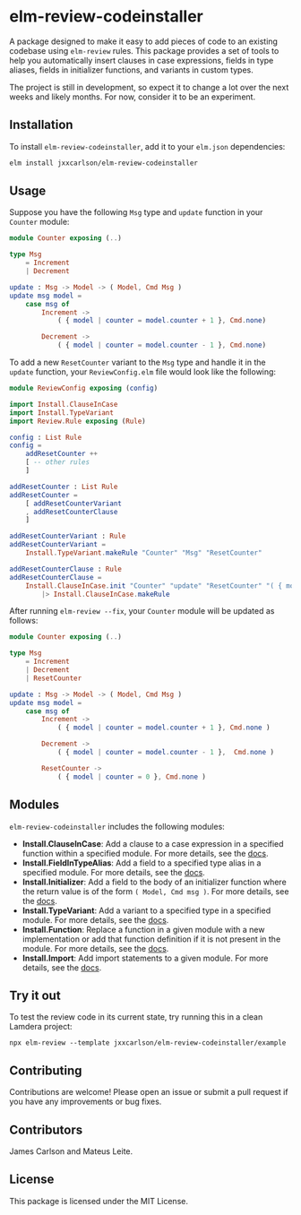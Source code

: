 # elm-review-codeinstaller

A package designed to make it easy to add pieces of code to an existing codebase using `elm-review` rules. This package provides a set of tools to help you automatically insert clauses in case expressions, fields in type aliases, fields in initializer functions, and variants in custom types.

The project is still in development, so expect it to change a lot over the next weeks and likely months.  For now, consider it to be an experiment.

## Installation
To install `elm-review-codeinstaller`, add it to your `elm.json` dependencies:

```bash
elm install jxxcarlson/elm-review-codeinstaller
```

## Usage
Suppose you have the following `Msg` type and `update` function in your `Counter` module:

```elm
module Counter exposing (..)

type Msg
    = Increment
    | Decrement

update : Msg -> Model -> ( Model, Cmd Msg )
update msg model =
    case msg of
        Increment ->
            ( { model | counter = model.counter + 1 }, Cmd.none)

        Decrement ->
            ( { model | counter = model.counter - 1 }, Cmd.none)
```

To add a new `ResetCounter` variant to the `Msg` type and handle it in the `update` function, your `ReviewConfig.elm` file would look like the following:

```elm
module ReviewConfig exposing (config)

import Install.ClauseInCase
import Install.TypeVariant
import Review.Rule exposing (Rule)

config : List Rule
config =
    addResetCounter ++
    [ -- other rules
    ]

addResetCounter : List Rule
addResetCounter =
    [ addResetCounterVariant
    , addResetCounterClause
    ]

addResetCounterVariant : Rule
addResetCounterVariant =
    Install.TypeVariant.makeRule "Counter" "Msg" "ResetCounter"

addResetCounterClause : Rule
addResetCounterClause =
    Install.ClauseInCase.init "Counter" "update" "ResetCounter" "( { model | counter = 0 }, Cmd.none )"
        |> Install.ClauseInCase.makeRule
```

After running `elm-review --fix`, your `Counter` module will be updated as follows:

```elm
module Counter exposing (..)

type Msg
    = Increment
    | Decrement
    | ResetCounter

update : Msg -> Model -> ( Model, Cmd Msg )
update msg model =
    case msg of
        Increment ->
            ( { model | counter = model.counter + 1 }, Cmd.none )

        Decrement ->
            ( { model | counter = model.counter - 1 },  Cmd.none )

        ResetCounter ->
            ( { model | counter = 0 }, Cmd.none )
```
## Modules

`elm-review-codeinstaller` includes the following modules:

- **Install.ClauseInCase**: Add a clause to a case expression in a specified function within a specified module. For more details, see the [docs](https://package.elm-lang.org/packages/jxxcarlson/elm-review-codeinstaller/latest/Install-ClauseInCase).
- **Install.FieldInTypeAlias**: Add a field to a specified type alias in a specified module. For more details, see the [docs](https://package.elm-lang.org/packages/jxxcarlson/elm-review-codeinstaller/latest/Install-FieldInTypeAlias).
- **Install.Initializer**: Add a field to the body of an initializer function where the return value is of the form `( Model, Cmd msg )`. For more details, see the [docs](https://package.elm-lang.org/packages/jxxcarlson/elm-review-codeinstaller/latest/Install-Initializer).
- **Install.TypeVariant**: Add a variant to a specified type in a specified module. For more details, see the [docs](https://package.elm-lang.org/packages/jxxcarlson/elm-review-codeinstaller/latest/Install-TypeVariant).
- **Install.Function**: Replace a function in a given module with a new implementation or add that function definition if it is not present in the module. For more details, see the [docs](https://package.elm-lang.org/packages/jxxcarlson/elm-review-codeinstaller/latest/Install-Function).
- **Install.Import**: Add import statements to a given module. For more details, see the [docs](https://package.elm-lang.org/packages/jxxcarlson/elm-review-codeinstaller/latest/Install-Import).

## Try it out
To test the review code in its current state, try running this in a clean Lamdera project:

```
npx elm-review --template jxxcarlson/elm-review-codeinstaller/example
```

## Contributing

Contributions are welcome! Please open an issue or submit a pull request if you have any improvements or bug fixes.

## Contributors

James Carlson and Mateus Leite.

## License

This package is licensed under the MIT License.
